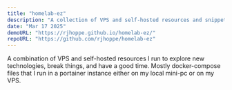 ```yaml
---
title: "homelab-ez"
description: "A collection of VPS and self-hosted resources and snippets"
date: "Mar 17 2025"
demoURL: "https://rjhoppe.github.io/homelab-ez/"
repoURL: "https://github.com/rjhoppe/homelab-ez"
---
```


A combination of VPS and self-hosted resources I run to explore new technologies, break things, and have a good time. Mostly docker-compose files that I run in a portainer instance either on my local mini-pc or on my VPS.